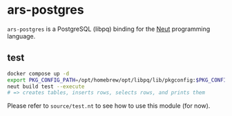 # ars-postgres

`ars-postgres` is a PostgreSQL (libpq) binding for the [Neut](https://vekatze.github.io/neut/) programming language.

## test

```sh
docker compose up -d
export PKG_CONFIG_PATH=/opt/homebrew/opt/libpq/lib/pkgconfig:$PKG_CONFIG_PATH
neut build test --execute
# => creates tables, inserts rows, selects rows, and prints them
```

Please refer to `source/test.nt` to see how to use this module (for now).
